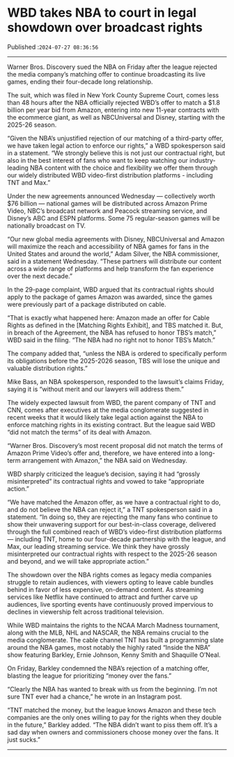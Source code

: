 # WBD takes NBA to court in legal showdown over broadcast rights

Published :`2024-07-27 08:36:56`

---

Warner Bros. Discovery sued the NBA on Friday after the league rejected the media company’s matching offer to continue broadcasting its live games, ending their four-decade long relationship.

The suit, which was filed in New York County Supreme Court, comes less than 48 hours after the NBA officially rejected WBD’s offer to match a $1.8 billion per year bid from Amazon, entering into new 11-year contracts with the ecommerce giant, as well as NBCUniversal and Disney, starting with the 2025-26 season.

“Given the NBA’s unjustified rejection of our matching of a third-party offer, we have taken legal action to enforce our rights,” a WBD spokesperson said in a statement. “We strongly believe this is not just our contractual right, but also in the best interest of fans who want to keep watching our industry-leading NBA content with the choice and flexibility we offer them through our widely distributed WBD video-first distribution platforms - including TNT and Max.”

Under the new agreements announced Wednesday — collectively worth $76 billion — national games will be distributed across Amazon Prime Video, NBC’s broadcast network and Peacock streaming service, and Disney’s ABC and ESPN platforms. Some 75 regular-season games will be nationally broadcast on TV.

“Our new global media agreements with Disney, NBCUniversal and Amazon will maximize the reach and accessibility of NBA games for fans in the United States and around the world,” Adam Silver, the NBA commissioner, said in a statement Wednesday. “These partners will distribute our content across a wide range of platforms and help transform the fan experience over the next decade.”

In the 29-page complaint, WBD argued that its contractual rights should apply to the package of games Amazon was awarded, since the games were previously part of a package distributed on cable.

“That is exactly what happened here: Amazon made an offer for Cable Rights as defined in the [Matching Rights Exhibit], and TBS matched it. But, in breach of the Agreement, the NBA has refused to honor TBS’s match,” WBD said in the filing. “The NBA had no right not to honor TBS’s Match.”

The company added that, “unless the NBA is ordered to specifically perform its obligations before the 2025-2026 season, TBS will lose the unique and valuable distribution rights.”

Mike Bass, an NBA spokesperson, responded to the lawsuit’s claims Friday, saying it is “without merit and our lawyers will address them.”

The widely expected lawsuit from WBD, the parent company of TNT and CNN, comes after executives at the media conglomerate suggested in recent weeks that it would likely take legal action against the NBA to enforce matching rights in its existing contract. But the league said WBD “did not match the terms” of its deal with Amazon.

“Warner Bros. Discovery’s most recent proposal did not match the terms of Amazon Prime Video’s offer and, therefore, we have entered into a long-term arrangement with Amazon,” the NBA said on Wednesday.

WBD sharply criticized the league’s decision, saying it had “grossly misinterpreted” its contractual rights and vowed to take “appropriate action.”

“We have matched the Amazon offer, as we have a contractual right to do, and do not believe the NBA can reject it,” a TNT spokesperson said in a statement. “In doing so, they are rejecting the many fans who continue to show their unwavering support for our best-in-class coverage, delivered through the full combined reach of WBD’s video-first distribution platforms — including TNT, home to our four-decade partnership with the league, and Max, our leading streaming service. We think they have grossly misinterpreted our contractual rights with respect to the 2025-26 season and beyond, and we will take appropriate action.”

The showdown over the NBA rights comes as legacy media companies struggle to retain audiences, with viewers opting to leave cable bundles behind in favor of less expensive, on-demand content. As streaming services like Netflix have continued to attract and further carve up audiences, live sporting events have continuously proved impervious to declines in viewership felt across traditional television.

While WBD maintains the rights to the NCAA March Madness tournament, along with the MLB, NHL and NASCAR, the NBA remains crucial to the media conglomerate. The cable channel TNT has built a programming slate around the NBA games, most notably the highly rated “Inside the NBA” show featuring Barkley, Ernie Johnson, Kenny Smith and Shaquille O’Neal.

On Friday, Barkley condemned the NBA’s rejection of a matching offer, blasting the league for prioritizing “money over the fans.”

“Clearly the NBA has wanted to break with us from the beginning. I’m not sure TNT ever had a chance,” he wrote in an Instagram post.

“TNT matched the money, but the league knows Amazon and these tech companies are the only ones willing to pay for the rights when they double in the future,” Barkley added. “The NBA didn’t want to piss them off. It’s a sad day when owners and commissioners choose money over the fans. It just sucks.”

---

